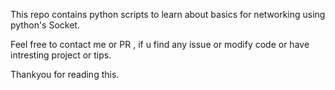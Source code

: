 This repo contains python scripts to learn about basics for networking using python's Socket.

Feel free to contact me or PR , if u find any issue or modify code or have intresting project or tips.

Thankyou for reading this.
